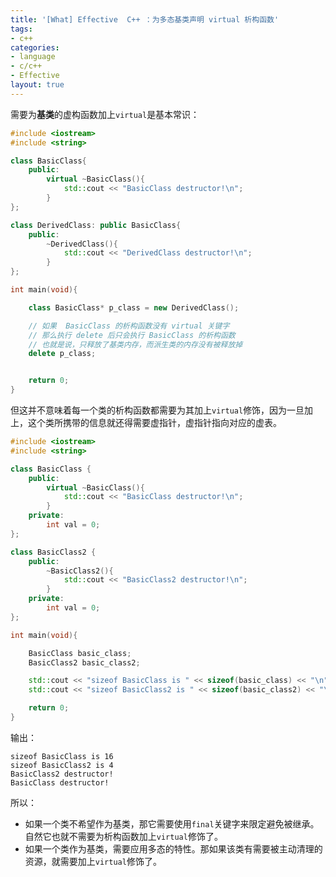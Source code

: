 ```yaml
---
title: '[What] Effective  C++ ：为多态基类声明 virtual 析构函数'
tags: 
- c++
categories: 
- language
- c/c++
- Effective
layout: true
---
```


需要为**基类**的虚构函数加上`virtual`是基本常识：

```cpp
#include <iostream>
#include <string>

class BasicClass{
    public:
        virtual ~BasicClass(){
            std::cout << "BasicClass destructor!\n";
        }
};

class DerivedClass: public BasicClass{
    public:
        ~DerivedClass(){
            std::cout << "DerivedClass destructor!\n";
        }
};

int main(void){

    class BasicClass* p_class = new DerivedClass();

	// 如果  BasicClass 的析构函数没有 virtual 关键字
	// 那么执行 delete 后只会执行 BasicClass 的析构函数
	// 也就是说，只释放了基类内存，而派生类的内存没有被释放掉
    delete p_class;


    return 0;
}
```

<!--more-->

但这并不意味着每一个类的析构函数都需要为其加上`virtual`修饰，因为一旦加上，这个类所携带的信息就还得需要虚指针，虚指针指向对应的虚表。

```cpp
#include <iostream>
#include <string>

class BasicClass {
    public:
        virtual ~BasicClass(){
            std::cout << "BasicClass destructor!\n";
        }
    private:
        int val = 0;
};

class BasicClass2 {
    public:
        ~BasicClass2(){
            std::cout << "BasicClass2 destructor!\n";
        }
    private:
        int val = 0;
};

int main(void){

    BasicClass basic_class;
    BasicClass2 basic_class2;

    std::cout << "sizeof BasicClass is " << sizeof(basic_class) << "\n";
    std::cout << "sizeof BasicClass2 is " << sizeof(basic_class2) << "\n";

    return 0;
}
```

输出：

```shell
sizeof BasicClass is 16
sizeof BasicClass2 is 4
BasicClass2 destructor!
BasicClass destructor!
```



所以：

- 如果一个类不希望作为基类，那它需要使用`final`关键字来限定避免被继承。自然它也就不需要为析构函数加上`virtual`修饰了。
- 如果一个类作为基类，需要应用多态的特性。那如果该类有需要被主动清理的资源，就需要加上`virtual`修饰了。
